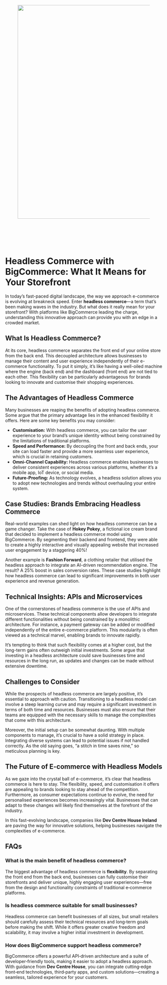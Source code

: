 
<div class="wp-block-columns alignwide is-layout-flex wp-container-core-columns-is-layout-8ba3830c wp-block-columns-is-layout-flex" style="margin-top:0;margin-bottom:0;padding-right:0;padding-left:0">
<div class="wp-block-column is-layout-flow wp-block-column-is-layout-flow" style="flex-basis:70%">
<div class="wp-block-group has-global-padding is-layout-constrained wp-block-group-is-layout-constrained"><figure class="alignwide wp-block-post-featured-image" style="padding-bottom:2vh;"><img alt="" class="attachment-post-thumbnail size-post-thumbnail wp-post-image" decoding="async" fetchpriority="high" height="686" sizes="(max-width: 1200px) 100vw, 1200px" src="https://www.devcentrehouse.eu/blogs/wp-content/uploads/2025/08/featured-1754397796279.jpg" srcset="https://www.devcentrehouse.eu/blogs/wp-content/uploads/2025/08/featured-1754397796279.jpg 1200w, https://www.devcentrehouse.eu/blogs/wp-content/uploads/2025/08/featured-1754397796279-300x172.jpg 300w, https://www.devcentrehouse.eu/blogs/wp-content/uploads/2025/08/featured-1754397796279-1024x585.jpg 1024w, https://www.devcentrehouse.eu/blogs/wp-content/uploads/2025/08/featured-1754397796279-768x439.jpg 768w" style="border-radius:0px;object-fit:cover;" width="1200"/></figure>
<h1 class="alignwide wp-block-post-title has-x-large-font-size">Headless Commerce with BigCommerce: What It Means for Your Storefront</h1>
<div aria-hidden="true" class="wp-block-spacer" style="height:var(--wp--preset--spacing--10)"></div>
</div>
<div class="wp-block-group has-global-padding is-layout-constrained wp-block-group-is-layout-constrained"><div class="entry-content alignwide wp-block-post-content has-global-padding is-layout-constrained wp-container-core-post-content-is-layout-a5dd074b wp-block-post-content-is-layout-constrained"><p>In today’s fast-paced digital landscape, the way we approach e-commerce is evolving at breakneck speed. Enter <strong>headless commerce</strong>—a term that’s been making waves in the industry. But what does it really mean for your storefront? With platforms like BigCommerce leading the charge, understanding this innovative approach can provide you with an edge in a crowded market.</p>
<h2>What Is Headless Commerce?</h2>
<p>At its core, headless commerce separates the front end of your online store from the back end. This decoupled architecture allows businesses to manage their content and user experience independently of their e-commerce functionality. To put it simply, it’s like having a well-oiled machine where the engine (back end) and the dashboard (front end) are not tied to each other. This flexibility can be particularly advantageous for brands looking to innovate and customise their shopping experiences.</p>
<h2>The Advantages of Headless Commerce</h2>
<p>Many businesses are reaping the benefits of adopting headless commerce. Some argue that the primary advantage lies in the enhanced flexibility it offers. Here are some key benefits you may consider:</p>
<ul>
<li><strong>Customisation:</strong> With headless commerce, you can tailor the user experience to your brand’s unique identity without being constrained by the limitations of traditional platforms.</li>
<li><strong>Speed and Performance:</strong> By decoupling the front and back ends, your site can load faster and provide a more seamless user experience, which is crucial in retaining customers.</li>
<li><strong>Omni-Channel Capability:</strong> Headless commerce enables businesses to deliver consistent experiences across various platforms, whether it’s a mobile app, IoT device, or social media.</li>
<li><strong>Future-Proofing:</strong> As technology evolves, a headless solution allows you to adopt new technologies and trends without overhauling your entire system.</li>
</ul>
<h2>Case Studies: Brands Embracing Headless Commerce</h2>
<p>Real-world examples can shed light on how headless commerce can be a game changer. Take the case of <strong>Hokey Pokey</strong>, a fictional ice cream brand that decided to implement a headless commerce model using BigCommerce. By segmenting their backend and frontend, they were able to create a highly interactive and visually appealing website that increased user engagement by a staggering 40%!</p>
<p>Another example is <strong>Fashion Forward</strong>, a clothing retailer that utilised the headless approach to integrate an AI-driven recommendation engine. The result? A 25% boost in sales conversion rates. These case studies highlight how headless commerce can lead to significant improvements in both user experience and revenue generation.</p>
<h2>Technical Insights: APIs and Microservices</h2>
<p>One of the cornerstones of headless commerce is the use of APIs and microservices. These technical components allow developers to integrate different functionalities without being constrained by a monolithic architecture. For instance, a payment gateway can be added or modified independently of the entire e-commerce platform. This modularity is often viewed as a technical marvel, enabling brands to innovate rapidly.</p>
<p>It’s tempting to think that such flexibility comes at a higher cost, but the long-term gains often outweigh initial investments. Some argue that investing in a headless architecture could save businesses time and resources in the long run, as updates and changes can be made without extensive downtime.</p>
<h2>Challenges to Consider</h2>
<p>While the prospects of headless commerce are largely positive, it’s essential to approach with caution. Transitioning to a headless model can involve a steep learning curve and may require a significant investment in terms of both time and resources. Businesses must also ensure that their teams are equipped with the necessary skills to manage the complexities that come with this architecture.</p>
<p>Moreover, the initial setup can be somewhat daunting. With multiple components to manage, it’s crucial to have a solid strategy in place. Integrating diverse systems can lead to potential issues if not handled correctly. As the old saying goes, “a stitch in time saves nine,” so meticulous planning is key.</p>
<h2>The Future of E-commerce with Headless Models</h2>
<p>As we gaze into the crystal ball of e-commerce, it’s clear that headless commerce is here to stay. The flexibility, speed, and customisation it offers are appealing to brands looking to stay ahead of the competition. Furthermore, as consumer expectations continue to evolve, the need for personalised experiences becomes increasingly vital. Businesses that can adapt to these changes will likely find themselves at the forefront of the industry.</p>
<p>In this fast-evolving landscape, companies like <strong>Dev Centre House Ireland</strong> are paving the way for innovative solutions, helping businesses navigate the complexities of e-commerce.</p>
<h2>FAQs</h2>
<h3>What is the main benefit of headless commerce?</h3>
<p data-end="494" data-start="137">The biggest advantage of headless commerce is <strong data-end="254" data-start="239">flexibility</strong>. By separating the front end from the back end, businesses can fully customise their storefronts and deliver unique, highly engaging user experiences—free from the design and functionality constraints of traditional e‑commerce platforms.</p>
<h3>Is headless commerce suitable for small businesses?</h3>
<p>Headless commerce can benefit businesses of all sizes, but small retailers should carefully assess their technical resources and long‑term goals before making the shift. While it offers greater creative freedom and scalability, it may involve a higher initial investment in development.</p>
<h3>How does BigCommerce support headless commerce?</h3>
<p>BigCommerce offers a powerful API‑driven architecture and a suite of developer‑friendly tools, making it easier to adopt a headless approach. With guidance from <strong data-end="1085" data-start="1065">Dev Centre House</strong>, you can integrate cutting‑edge front‑end technologies, third‑party apps, and custom solutions—creating a seamless, tailored experience for your customers.</p>
</div></div>
</div>
<div class="wp-block-column is-layout-flow wp-block-column-is-layout-flow" style="flex-basis:30%"></div>
</div>
